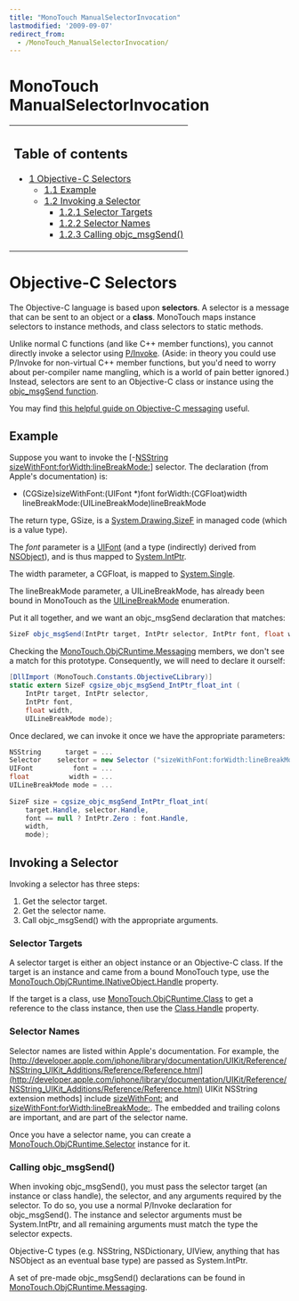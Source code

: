 ```yaml
---
title: "MonoTouch ManualSelectorInvocation"
lastmodified: '2009-09-07'
redirect_from:
  - /MonoTouch_ManualSelectorInvocation/
---
```


MonoTouch ManualSelectorInvocation
==================================

<table>
<col width="100%" />
<tbody>
<tr class="odd">
<td align="left"><h2>Table of contents</h2>
<ul>
<li><a href="#objective-c-selectors">1 Objective-C Selectors</a>
<ul>
<li><a href="#example">1.1 Example</a></li>
<li><a href="#invoking-a-selector">1.2 Invoking a Selector</a>
<ul>
<li><a href="#selector-targets">1.2.1 Selector Targets</a></li>
<li><a href="#selector-names">1.2.2 Selector Names</a></li>
<li><a href="#calling-objc_msgsend">1.2.3 Calling objc_msgSend()</a></li>
</ul></li>
</ul></li>
</ul></td>
</tr>
</tbody>
</table>

Objective-C Selectors
=====================

The Objective-C language is based upon **selectors**. A selector is a message that can be sent to an object or a **class**. MonoTouch maps instance selectors to instance methods, and class selectors to static methods.

Unlike normal C functions (and like C++ member functions), you cannot directly invoke a selector using [P/Invoke](/Interop_with_Native_Libraries). (Aside: in theory you could use P/Invoke for non-virtual C++ member functions, but you'd need to worry about per-compiler name mangling, which is a world of pain better ignored.) Instead, selectors are sent to an Objective-C class or instance using the [objc_msgSend function](http://developer.apple.com/mac/library/documentation/Cocoa/Reference/ObjCRuntimeRef/Reference/reference.html#//apple_ref/c/func/objc_msgSend).

You may find [this helpful guide on Objective-C messaging](http://developer.apple.com/iphone/library/documentation/cocoa/conceptual/ObjCRuntimeGuide/Articles/ocrtHowMessagingWorks.html) useful.

Example
-------

Suppose you want to invoke the [-[NSString sizeWithFont:forWidth:lineBreakMode:](http://developer.apple.com/iphone/library/documentation/UIKit/Reference/NSString_UIKit_Additions/Reference/Reference.html#//apple_ref/occ/instm/NSString/sizeWithFont:forWidth:lineBreakMode:)] selector. The declaration (from Apple's documentation) is:

- (CGSize)sizeWithFont:(UIFont \*)font forWidth:(CGFloat)width lineBreakMode:(UILineBreakMode)lineBreakMode

The return type, GSize, is a [System.Drawing.SizeF](http://docs.go-mono.com/monodoc.ashx?link=T%3aSystem.Drawing.SizeF) in managed code (which is a value type).

The *font* parameter is a [UIFont](http://docs.go-mono.com/monodoc.ashx?link=T%3aMonoTouch.UIKit.UIFont) (and a type (indirectly) derived from [NSObject](http://docs.go-mono.com/monodoc.ashx?link=T%3aMonoTouch.Foundation.NSObject)), and is thus mapped to [System.IntPtr](http://docs.go-mono.com/monodoc.ashx?link=T:System.IntPtr).

The width parameter, a CGFloat, is mapped to [System.Single](http://docs.go-mono.com/monodoc.ashx?link=T%3aSystem.Single).

The lineBreakMode parameter, a UILineBreakMode, has already been bound in MonoTouch as the [UILineBreakMode](http://docs.go-mono.com/monodoc.ashx?link=T%3aMonoTouch.UIKit.UILineBreakMode) enumeration.

Put it all together, and we want an objc_msgSend declaration that matches:

``` csharp
SizeF objc_msgSend(IntPtr target, IntPtr selector, IntPtr font, float width, UILineBreakMode mode);
```

Checking the [MonoTouch.ObjCRuntime.Messaging](http://docs.go-mono.com/monodoc.ashx?link=T%3aMonoTouch.ObjCRuntime.Messaging%2f*) members, we don't see a match for this prototype. Consequently, we will need to declare it ourself:

``` csharp
[DllImport (MonoTouch.Constants.ObjectiveCLibrary)]
static extern SizeF cgsize_objc_msgSend_IntPtr_float_int (
    IntPtr target, IntPtr selector,
    IntPtr font,
    float width,
    UILineBreakMode mode);
```

Once declared, we can invoke it once we have the appropriate parameters:

``` csharp
NSString      target = ...
Selector    selector = new Selector ("sizeWithFont:forWidth:lineBreakMode:");
UIFont          font = ...
float          width = ...
UILineBreakMode mode = ...
 
SizeF size = cgsize_objc_msgSend_IntPtr_float_int(
    target.Handle, selector.Handle,
    font == null ? IntPtr.Zero : font.Handle,
    width,
    mode);
```

Invoking a Selector
-------------------

Invoking a selector has three steps:

1.  Get the selector target.
2.  Get the selector name.
3.  Call objc_msgSend() with the appropriate arguments.

### Selector Targets

A selector target is either an object instance or an Objective-C class. If the target is an instance and came from a bound MonoTouch type, use the [MonoTouch.ObjCRuntime.INativeObject.Handle](http://docs.go-mono.com/monodoc.ashx?link=P%3aMonoTouch.ObjCRuntime.INativeObject.Handle) property.

If the target is a class, use [MonoTouch.ObjCRuntime.Class](http://docs.go-mono.com/monodoc.ashx?link=T%3aMonoTouch.ObjCRuntime.Class) to get a reference to the class instance, then use the [Class.Handle](http://docs.go-mono.com/monodoc.ashx?link=P%3aMonoTouch.ObjCRuntime.Class.Handle) property.

### Selector Names

Selector names are listed within Apple's documentation. For example, the [http://developer.apple.com/iphone/library/documentation/UIKit/Reference/NSString_UIKit_Additions/Reference/Reference.html](http://developer.apple.com/iphone/library/documentation/UIKit/Reference/NSString_UIKit_Additions/Reference/Reference.html) UIKit NSString extension methods] include [sizeWithFont:](http://developer.apple.com/iphone/library/documentation/UIKit/Reference/NSString_UIKit_Additions/Reference/Reference.html#//apple_ref/occ/instm/NSString/sizeWithFont:) and [sizeWithFont:forWidth:lineBreakMode:](http://developer.apple.com/iphone/library/documentation/UIKit/Reference/NSString_UIKit_Additions/Reference/Reference.html#//apple_ref/occ/instm/NSString/sizeWithFont:forWidth:lineBreakMode:). The embedded and trailing colons are important, and are part of the selector name.

Once you have a selector name, you can create a [MonoTouch.ObjCRuntime.Selector](http://docs.go-mono.com/monodoc.ashx?link=T%3aMonoTouch.ObjCRuntime.Selector) instance for it.

### Calling objc_msgSend()

When invoking objc_msgSend(), you must pass the selector target (an instance or class handle), the selector, and any arguments required by the selector. To do so, you use a normal P/Invoke declaration for objc_msgSend(). The instance and selector arguments must be System.IntPtr, and all remaining arguments must match the type the selector expects.

Objective-C types (e.g. NSString, NSDictionary, UIView, anything that has NSObject as an eventual base type) are passed as System.IntPtr.

A set of pre-made objc_msgSend() declarations can be found in [MonoTouch.ObjCRuntime.Messaging](http://docs.go-mono.com/monodoc.ashx?link=T%3aMonoTouch.ObjCRuntime.Messaging%2f*).
